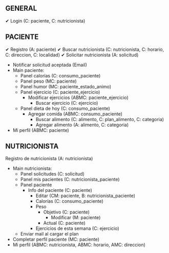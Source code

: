 ## GENERAL
✔ Login (C: paciente, C: nutricionista)

## PACIENTE
✔ Registro (A: paciente)
✔ Buscar nutricionista (C: nutricionista, C: horario, C: direccion, C: localidad)
  ✔ Solicitar nutricionista (A: solicitud)
* Notificar solicitud aceptada (Email)
* Main paciente:
  * Panel calorías (C: consumo_paciente)
  * Panel peso (MC: paciente)
  * Panel humor (MC: paciente_estado_animo)
  * Panel ejercicio (C: paciente_ejercicio)
    * Modificar ejercicios (ABMC: paciente_ejercicio)
      * Buscar ejercicio (C: ejercicio)
  * Panel dieta de hoy (C: consumo_paciente)
    * Agregar comida (ABMC: consumo_paciente)
      * Buscar alimento (C: alimento, C: plan_alimento, C: categoria)
      * Agregar alimento (A: alimento, C: categoria)
* Mi perfil (ABMC: paciente)


## NUTRICIONISTA
 Registro de nutricionista (A: nutricionista)
* Main nutricionista:
  * Panel solicitudes (C: solicitud)
  * Panel mis pacientes (C: nutricionista_paciente)
  * Panel paciente
    * Info del paciente (C: paciente)
      * Editar (CM: paciente, B: nutricionista_paciente)
      * Calorías (C: consumo_paciente)
      * Peso
        * Objetivo (C: paciente)
          * Modificar (M: paciente)
        * Actual (C: paciente)
      * Ejercicios de esta semana (C: ejercicio)
   * Enviar mail al cargar el plan
* Completar perfil paciente (MC: paciente)
* Mi perfil (ABMC: nutricionista, ABMC: horario, AMC: direccion)
